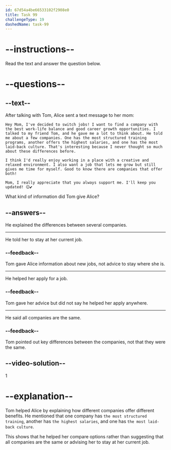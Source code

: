 ```yaml
---
id: 67d54a4be66533102f2908e0
title: Task 99
challengeType: 19
dashedName: task-99
---
```


<!-- READING -->

# --instructions--

Read the text and answer the question below.

# --questions--

## --text--

After talking with Tom, Alice sent a text message to her mom:

`Hey Mom, I've decided to switch jobs! I want to find a company with the best work-life balance and good career growth opportunities. I talked to my friend Tom, and he gave me a lot to think about. He told me about a few companies. One has the most structured training programs, another offers the highest salaries, and one has the most laid-back culture. That's interesting because I never thought so much about these differences before.`

`I think I'd really enjoy working in a place with a creative and relaxed environment. I also want a job that lets me grow but still gives me time for myself. Good to know there are companies that offer both!`

`Mom, I really appreciate that you always support me. I'll keep you updated! 😊💕`

What kind of information did Tom give Alice?

## --answers--

He explained the differences between several companies.

---

He told her to stay at her current job.

### --feedback--

Tom gave Alice information about new jobs, not advice to stay where she is.

---

He helped her apply for a job.

### --feedback--

Tom gave her advice but did not say he helped her apply anywhere.

---

He said all companies are the same.

### --feedback--

Tom pointed out key differences between the companies, not that they were the same.

## --video-solution--

1

# --explanation--

Tom helped Alice by explaining how different companies offer different benefits. He mentioned that one company has `the most structured training`, another has `the highest salaries`, and one has `the most laid-back culture`.

This shows that he helped her compare options rather than suggesting that all companies are the same or advising her to stay at her current job.
